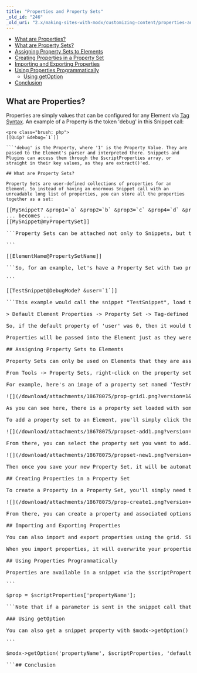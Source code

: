 ```yaml
---
title: "Properties and Property Sets"
_old_id: "246"
_old_uri: "2.x/making-sites-with-modx/customizing-content/properties-and-property-sets"
---
```


- [What are Properties?](#PropertiesandPropertySets-WhatareProperties%3F)
- [What are Property Sets?](#PropertiesandPropertySets-WhatarePropertySets%3F)
- [Assigning Property Sets to Elements](#PropertiesandPropertySets-AssigningPropertySetstoElements)
- [Creating Properties in a Property Set](#PropertiesandPropertySets-CreatingPropertiesinaPropertySet)
- [Importing and Exporting Properties](#PropertiesandPropertySets-ImportingandExportingProperties)
- [Using Properties Programmatically](#PropertiesandPropertySets-UsingPropertiesProgrammatically)
  - [Using getOption](#PropertiesandPropertySets-UsinggetOption)
- [Conclusion](#PropertiesandPropertySets-Conclusion)



## What are Properties?

Properties are simply values that can be configured for any Element via [Tag Syntax](making-sites-with-modx/tag-syntax "Tag Syntax"). An example of a Property is the token 'debug' in this Snippet call:

```
<pre class="brush: php">
[[Quip? &debug=`1`]]

```'debug' is the Property, where '1' is the Property Value. They are passed to the Element's parser and interpreted there. Snippets and Plugins can access them through the $scriptProperties array, or straight in their key values, as they are extract()'ed.

## What are Property Sets?

Property Sets are user-defined collections of properties for an Element. So instead of having an enormous Snippet call with an unreadable long list of properties, you can store all the properties together as a set:

```
<pre class="brush: php">
[[MySnippet? &prop1=`a` &prop2=`b` &prop3=`c` &prop4=`d` &prop5=`e` &prop6=`f`]]
... becomes ...
[[MySnippet@myPropertySet]]

```Property Sets can be attached not only to Snippets, but to _any element_ via that Element's editing page, and a single Property Set can be used by multiple elements. Once a Property Set has been defined and attached to an Element, you can call it by name using the "at" symbol:

```
<pre class="brush: php">
[[ElementName@PropertySetName]]

```So, for an example, let's have a Property Set with two properties - 'debug' set to true, and 'user' set to 2. Then let's call it in a snippet.:

```
<pre class="brush: php">
[[TestSnippet@DebugMode? &user=`1`]]

```This example would call the snippet "TestSnippet", load the Property Set 'DebugMode', and then would set the value 'user' to 1. Since the property 'user' is defined as 2 in the Property Set, it will be overridden in the call, and end up as 1. The order of property loading is:

> Default Element Properties -> Property Set -> Tag-defined Properties

So, if the default property of 'user' was 0, then it would then be set to 2 by the property set, and then to 1 by the call. The property set can also contain properties not defined in either the default element properties, or in the tag call. This can be useful to load Elements across the site without having to repeat the tag syntax across the site - and make it much easier to manage your tag calls.

Properties will be passed into the Element just as they were in MODx 0.9.6, but they are also passed in via the $scriptProperties array, for those of you wanting more flexibility with knowing what properties are passed in.

## Assigning Property Sets to Elements

Property Sets can only be used on Elements that they are assigned to. This can be done via either the element's properties grid, or Tools -> Property Sets.

From Tools -> Property Sets, right-click on the property set and choose "Attach Element to Property Set". First select the Class Name of the element, then select the element itself. You can attach multiple elements to the same Property Set.

For example, here's an image of a property set named 'TestPropertySet' in a snippet's editing page:

![](/download/attachments/18678075/prop-grid1.png?version=1&modificationDate=1268853879000)

As you can see here, there is a property set loaded with some properties. Properties in green are default properties that have been overridden in the property set. Properties that are purple are properties that do not exist in the Element's default properties, but are defined in the Property Set. Properties can also have descriptions, as shown by the + icon to the left. When clicked, the description will appear below.

To add a property set to an Element, you'll simply click the "Add Property Set" toolbar item in the top right of the grid. It will show a window like this:

![](/download/attachments/18678075/propset-add1.png?version=1&modificationDate=1268853882000)

From there, you can select the property set you want to add. If you'd like to create a completely new Property Set and automatically attach it to this element, you can do so by checking the "Create New Property Set" checkbox, and these fields will show:

![](/download/attachments/18678075/propset-new1.png?version=1&modificationDate=1268853886000)

Then once you save your new Property Set, it will be automatically attached to that Element.

## Creating Properties in a Property Set

To create a Property in a Property Set, you'll simply need to just load the Property Set you want to work on, and then click "Create Property". That will load this window:

![](/download/attachments/18678075/prop-create1.png?version=1&modificationDate=1268853875000)

From there, you can create a property and associated options. Note here that we are creating a property of type "List", which is a dropdown property. You can add options to that property from the grid. Once you save the property, it will be added to the property set.

## Importing and Exporting Properties

You can also import and export properties using the grid. Simply click on the corresponding buttons at the bottom.

When you import properties, it will overwrite your properties in the grid currently. Make sure that you want to do this before importing!

## Using Properties Programmatically

Properties are available in a snippet via the $scriptProperties array:

```
<pre class="brush: php">
$prop = $scriptProperties['propertyName'];

```Note that if a parameter is sent in the snippet call that has the same name as a property in a property set, the parameter value will override the default value in the property set.

### Using getOption

You can also get a snippet property with $modx->getOption() like this:

```
<pre class="brush: php">
$modx->getOption('propertyName', $scriptProperties, 'default');

```## Conclusion